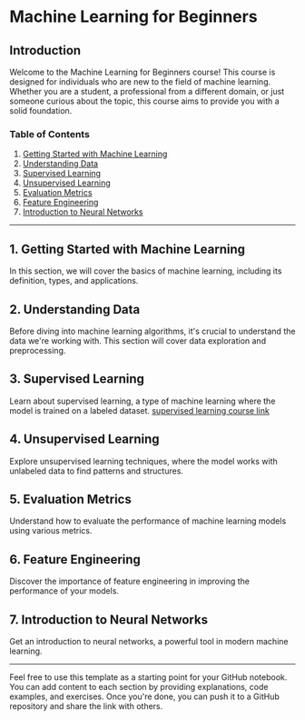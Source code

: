 # Machine Learning for Beginners

## Introduction

Welcome to the Machine Learning for Beginners course! This course is designed for individuals who are new to the field of machine learning. Whether you are a student, a professional from a different domain, or just someone curious about the topic, this course aims to provide you with a solid foundation.

### Table of Contents

1. [Getting Started with Machine Learning](#1-getting-started-with-machine-learning)
2. [Understanding Data](#2-understanding-data)
3. [Supervised Learning](#3-supervised-learning)
4. [Unsupervised Learning](#4-unsupervised-learning)
5. [Evaluation Metrics](#5-evaluation-metrics)
6. [Feature Engineering](#6-feature-engineering)
7. [Introduction to Neural Networks](#7-introduction-to-neural-networks)

---

## 1. Getting Started with Machine Learning

In this section, we will cover the basics of machine learning, including its definition, types, and applications.

## 2. Understanding Data

Before diving into machine learning algorithms, it's crucial to understand the data we're working with. This section will cover data exploration and preprocessing.

## 3. Supervised Learning

Learn about supervised learning, a type of machine learning where the model is trained on a labeled dataset.
[supervised learning course link](./03-supervised-learning/README.md) 

## 4. Unsupervised Learning

Explore unsupervised learning techniques, where the model works with unlabeled data to find patterns and structures.

## 5. Evaluation Metrics

Understand how to evaluate the performance of machine learning models using various metrics.

## 6. Feature Engineering

Discover the importance of feature engineering in improving the performance of your models.

## 7. Introduction to Neural Networks

Get an introduction to neural networks, a powerful tool in modern machine learning.

---

Feel free to use this template as a starting point for your GitHub notebook. You can add content to each section by providing explanations, code examples, and exercises. Once you're done, you can push it to a GitHub repository and share the link with others.
